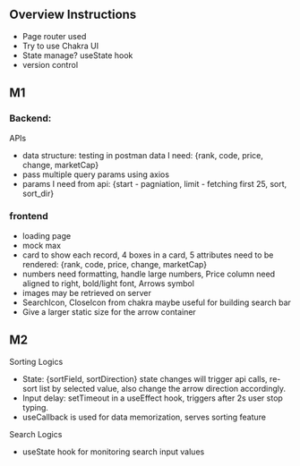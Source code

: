 ## Overview Instructions

- Page router used
- Try to use Chakra UI
- State manage? useState hook
- version control

## M1

### Backend:

APIs

- data structure: testing in postman
  data I need: {rank, code, price, change, marketCap}
- pass multiple query params using axios
- params I need from api: {start - pagniation, limit - fetching first 25, sort, sort_dir}

### frontend

- loading page
- mock max
- card to show each record, 4 boxes in a card, 5 attributes need to be rendered: {rank, code, price, change, marketCap}
- numbers need formatting, handle large numbers, Price column need aligned to right, bold/light font, Arrows symbol
- images may be retrieved on server
- SearchIcon, CloseIcon from chakra maybe useful for building search bar
- Give a larger static size for the arrow container

## M2

Sorting Logics

- State: {sortField, sortDirection} state changes will trigger api calls, re-sort list by selected value, also change the arrow direction accordingly.
- Input delay: setTimeout in a useEffect hook, triggers after 2s user stop typing.
- useCallback is used for data memorization, serves sorting feature

Search Logics

- useState hook for monitoring search input values
